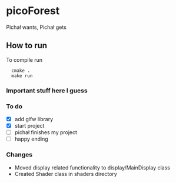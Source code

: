 # picoForest
Pichał wants, Pichał gets

## How to run
To compile run
```shell
  cmake .
  make run
```

### Important stuff here I guess

### To do
- [x] add glfw library
- [x] start project
- [ ] pichał finishes my project
- [ ] happy ending

### Changes
- Moved display related functionality to display/MainDisplay class
- Created Shader class in shaders directory
